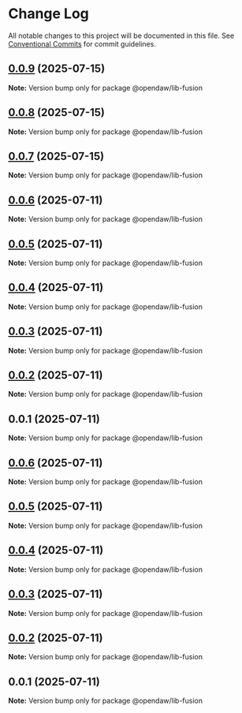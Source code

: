 # Change Log

All notable changes to this project will be documented in this file.
See [Conventional Commits](https://conventionalcommits.org) for commit guidelines.

## [0.0.9](https://github.com/andremichelle/openDAW/compare/@opendaw/lib-fusion@0.0.8...@opendaw/lib-fusion@0.0.9) (2025-07-15)

**Note:** Version bump only for package @opendaw/lib-fusion

## [0.0.8](https://github.com/andremichelle/openDAW/compare/@opendaw/lib-fusion@0.0.7...@opendaw/lib-fusion@0.0.8) (2025-07-15)

**Note:** Version bump only for package @opendaw/lib-fusion

## [0.0.7](https://github.com/andremichelle/openDAW/compare/@opendaw/lib-fusion@0.0.6...@opendaw/lib-fusion@0.0.7) (2025-07-15)

**Note:** Version bump only for package @opendaw/lib-fusion

## [0.0.6](https://github.com/andremichelle/openDAW/compare/@opendaw/lib-fusion@0.0.5...@opendaw/lib-fusion@0.0.6) (2025-07-11)

**Note:** Version bump only for package @opendaw/lib-fusion

## [0.0.5](https://github.com/andremichelle/openDAW/compare/@opendaw/lib-fusion@0.0.4...@opendaw/lib-fusion@0.0.5) (2025-07-11)

**Note:** Version bump only for package @opendaw/lib-fusion

## [0.0.4](https://github.com/andremichelle/openDAW/compare/@opendaw/lib-fusion@0.0.3...@opendaw/lib-fusion@0.0.4) (2025-07-11)

**Note:** Version bump only for package @opendaw/lib-fusion

## [0.0.3](https://github.com/andremichelle/openDAW/compare/@opendaw/lib-fusion@0.0.2...@opendaw/lib-fusion@0.0.3) (2025-07-11)

**Note:** Version bump only for package @opendaw/lib-fusion

## [0.0.2](https://github.com/andremichelle/openDAW/compare/@opendaw/lib-fusion@0.0.1...@opendaw/lib-fusion@0.0.2) (2025-07-11)

**Note:** Version bump only for package @opendaw/lib-fusion

## 0.0.1 (2025-07-11)

**Note:** Version bump only for package @opendaw/lib-fusion

## [0.0.6](https://github.com/andremichelle/opendaw-turbo/compare/@opendaw/lib-fusion@0.0.5...@opendaw/lib-fusion@0.0.6) (2025-07-11)

**Note:** Version bump only for package @opendaw/lib-fusion

## [0.0.5](https://github.com/andremichelle/opendaw-turbo/compare/@opendaw/lib-fusion@0.0.4...@opendaw/lib-fusion@0.0.5) (2025-07-11)

**Note:** Version bump only for package @opendaw/lib-fusion

## [0.0.4](https://github.com/andremichelle/opendaw-turbo/compare/@opendaw/lib-fusion@0.0.3...@opendaw/lib-fusion@0.0.4) (2025-07-11)

**Note:** Version bump only for package @opendaw/lib-fusion

## [0.0.3](https://github.com/andremichelle/opendaw-turbo/compare/@opendaw/lib-fusion@0.0.2...@opendaw/lib-fusion@0.0.3) (2025-07-11)

**Note:** Version bump only for package @opendaw/lib-fusion

## [0.0.2](https://github.com/andremichelle/opendaw-turbo/compare/@opendaw/lib-fusion@0.0.1...@opendaw/lib-fusion@0.0.2) (2025-07-11)

**Note:** Version bump only for package @opendaw/lib-fusion

## 0.0.1 (2025-07-11)

**Note:** Version bump only for package @opendaw/lib-fusion
